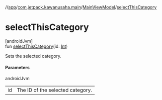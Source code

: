 //[app](../../../index.md)/[com.jetpack.kawanusaha.main](../index.md)/[MainViewModel](index.md)/[selectThisCategory](select-this-category.md)

# selectThisCategory

[androidJvm]\
fun [selectThisCategory](select-this-category.md)(id: [Int](https://kotlinlang.org/api/latest/jvm/stdlib/kotlin/-int/index.html))

Sets the selected category.

#### Parameters

androidJvm

| | |
|---|---|
| id | The ID of the selected category. |
